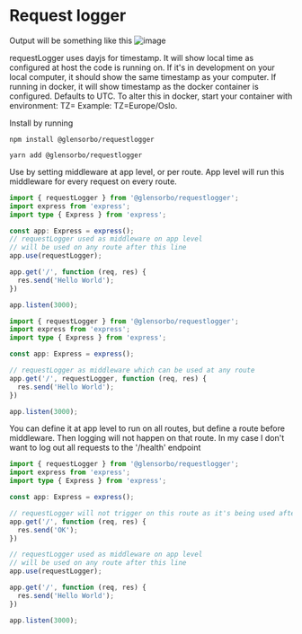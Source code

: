# Request logger

Output will be something like this
![image](https://github.com/user-attachments/assets/608ed3ab-aa8c-4e14-9afd-47104aa25bf2)

requestLogger uses dayjs for timestamp. It will show local time as configured at host the code is running on.
If it's in development on your local computer, it should show the same timestamp as your computer.
If running in docker, it will show timestamp as the docker container is configured. Defaults to UTC.
To alter this in docker, start your container with environment: TZ=<timezone> Example: TZ=Europe/Oslo.

Install by running
```shell
npm install @glensorbo/requestlogger
```

```shell
yarn add @glensorbo/requestlogger
```

Use by setting middleware at app level, or per route. App level will run this middleware for every request on every route.

```ts
import { requestLogger } from '@glensorbo/requestlogger';
import express from 'express';
import type { Express } from 'express';

const app: Express = express();
// requestLogger used as middleware on app level
// will be used on any route after this line
app.use(requestLogger);

app.get('/', function (req, res) {
  res.send('Hello World');
})

app.listen(3000);
```

```ts
import { requestLogger } from '@glensorbo/requestlogger';
import express from 'express';
import type { Express } from 'express';

const app: Express = express();

// requestLogger as middleware which can be used at any route
app.get('/', requestLogger, function (req, res) {
  res.send('Hello World');
})

app.listen(3000);
```

You can define it at app level to run on all routes, but define a route before middleware. Then logging will not happen on that route.
In my case I don't want to log out all requests to the '/health' endpoint
```ts
import { requestLogger } from '@glensorbo/requestlogger';
import express from 'express';
import type { Express } from 'express';

const app: Express = express();

// requestLogger will not trigger on this route as it's being used after this endpoint
app.get('/', function (req, res) {
  res.send('OK');
})

// requestLogger used as middleware on app level
// will be used on any route after this line
app.use(requestLogger);

app.get('/', function (req, res) {
  res.send('Hello World');
})

app.listen(3000);
```
